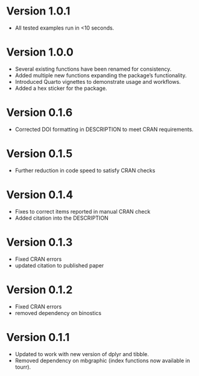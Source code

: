 # Version 1.0.1

- All tested examples run in <10 seconds.

# Version 1.0.0

- Several existing functions have been renamed for consistency.
- Added multiple new functions expanding the package’s functionality.
- Introduced Quarto vignettes to demonstrate usage and workflows.
- Added a hex sticker for the package.

# Version 0.1.6

- Corrected DOI formatting in DESCRIPTION to meet CRAN requirements.

# Version 0.1.5

- Further reduction in code speed to satisfy CRAN checks

# Version 0.1.4

- Fixes to correct items reported in manual CRAN check
- Added citation into the DESCRIPTION

# Version 0.1.3

- Fixed CRAN errors
- updated citation to published paper

# Version 0.1.2

- Fixed CRAN errors
- removed dependency on binostics

# Version 0.1.1

- Updated to work with new version of dplyr and tibble.
- Removed dependency on mbgraphic (index functions now available in tourr).
